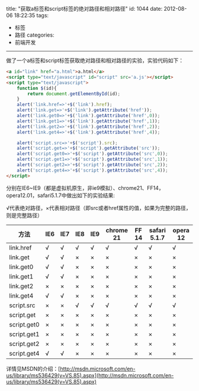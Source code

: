 title: "获取a标签和script标签的绝对路径和相对路径"
id: 1044
date: 2012-08-06 18:22:35
tags:
- 标签
- 路径
categories:
- 前端开发
---

做了一个a标签和script标签获取绝对路径和相对路径的实验，实验代码如下：
```html
<a id="link" href="a.html">a.html</a>
<script type="text/javascript" id="script" src='a.js'></script>
<script type="text/javascript">
    function $(id){
        return document.getElementById(id);
    }
    alert('link.href=>'+$('link').href);
    alert('link.get=>'+$('link').getAttribute('href'));
    alert('link.get0=>'+$('link').getAttribute('href',0));
    alert('link.get1=>'+$('link').getAttribute('href',1));
    alert('link.get2=>'+$('link').getAttribute('href',2));
    alert('link.get4=>'+$('link').getAttribute('href',4));

    alert('script.src=>'+$('script').src);
    alert('script.get=>'+$('script').getAttribute('src'));
    alert('script.get0=>'+$('script').getAttribute('src',0));
    alert('script.get1=>'+$('script').getAttribute('src',1));
    alert('script.get2=>'+$('script').getAttribute('src',2));
    alert('script.get4=>'+$('script').getAttribute('src',4));
</script>
```
分别在IE6~IE9（都是虚拟机原生，非ie9模拟）、chrome21、FF14，opera12.01，safari5.1.7中做出如下的实验结果:

√代表绝对路径，×代表相对路径（即src或者href属性的值，如果为完整的路径，则是完整路径）

方法  |IE6 | IE7 | IE8 | IE9 | chrome 21 |   FF 14 |   safari 5.1.7 |    opera 12
---- | --- | ---| --- | --- | ---- | ---- | --- | ---
link.href |   √ |   √ |   √ |   √ |  √ |  √ |  √  | √
link.get |    √ |   √ |   × |   × |  × |  × |  ×  | ×
link.get0 |   √ |   √ |   × |   × |  × |  × |  ×  | ×
link.get1 |   √ |   √ |   × |   × |  × |  × |  ×  | ×
link.get2 |   × |   × |   × |   × |  × |  × |  ×  | ×
link.get4 |   √ |   √ |   × |   × |  × |  × |  ×  | ×
script.src |  × |   × |   √ |   √ |  √ |  √ |  √  | √
script.get |  × |   × |   × |   × |  × |  × |  ×  | ×
script.get0 | × |   × |   × |   × |  × |  × |  ×  | ×
script.get1 | × |   × |   × |   × |  × |  × |  ×  | ×
script.get2 | × |   × |   × |   × |  × |  × |  ×  | ×
script.get4 | √ |   √ |   × |   × |  × |  × |  ×  | ×

详情见MSDN的介绍：[http://msdn.microsoft.com/en-us/library/ms536429(v=VS.85).aspx](http://msdn.microsoft.com/en-us/library/ms536429(v=VS.85).aspx)
